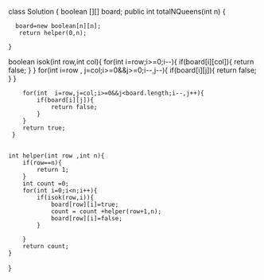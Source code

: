 class Solution {
     boolean [][] board;
    public int totalNQueens(int n) {
        
      board=new boolean[n][n];
       return helper(0,n);
       
    }

   boolean isok(int row,int col){
    for(int i=row;i>=0;i--){
        if(board[i][col]){
            return false;
        }
        }
     for(int  i=row ,  j=col;i>=0&&j>=0;i--,j--){
        if(board[i][j]){
            return false;
        }
        }

        for(int  i=row,j=col;i>=0&&j<board.length;i--,j++){
            if(board[i][j]){
                return false;
            }
        }
        return true;
     }
    
   
    int helper(int row ,int n){
        if(row==n){
            return 1;
        }
        int count =0;
        for(int i=0;i<n;i++){
            if(isok(row,i)){
                board[row][i]=true;
                count = count +helper(row+1,n);
                board[row][i]=false;
            }

        }
        return count;
    } 
}
